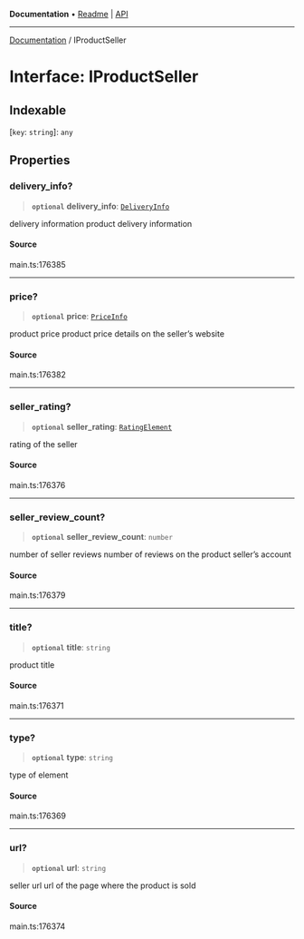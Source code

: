 **Documentation** • [Readme](../README.md) \| [API](../globals.md)

***

[Documentation](../README.md) / IProductSeller

# Interface: IProductSeller

## Indexable

 \[`key`: `string`\]: `any`

## Properties

### delivery\_info?

> **`optional`** **delivery\_info**: [`DeliveryInfo`](../classes/DeliveryInfo.md)

delivery information
product delivery information

#### Source

main.ts:176385

***

### price?

> **`optional`** **price**: [`PriceInfo`](../classes/PriceInfo.md)

product price
product price details on the seller’s website

#### Source

main.ts:176382

***

### seller\_rating?

> **`optional`** **seller\_rating**: [`RatingElement`](../classes/RatingElement.md)

rating of the seller

#### Source

main.ts:176376

***

### seller\_review\_count?

> **`optional`** **seller\_review\_count**: `number`

number of seller reviews
number of reviews on the product seller’s account

#### Source

main.ts:176379

***

### title?

> **`optional`** **title**: `string`

product title

#### Source

main.ts:176371

***

### type?

> **`optional`** **type**: `string`

type of element

#### Source

main.ts:176369

***

### url?

> **`optional`** **url**: `string`

seller url
url of the page where the product is sold

#### Source

main.ts:176374
